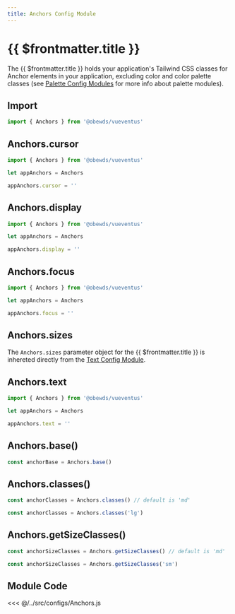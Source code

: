 ```yaml
---
title: Anchors Config Module
---
```




# {{ $frontmatter.title }}

The {{ $frontmatter.title }} holds your application's Tailwind CSS classes for Anchor elements in your application, excluding color and color palette classes (see [Palette Config Modules](/modules/palettes/) for more info about palette modules).





## Import

```javascript
import { Anchors } from '@obewds/vueventus'
```






## Anchors.cursor

```javascript
import { Anchors } from '@obewds/vueventus'

let appAnchors = Anchors

appAnchors.cursor = ''
```






## Anchors.display

```javascript
import { Anchors } from '@obewds/vueventus'

let appAnchors = Anchors

appAnchors.display = ''
```






## Anchors.focus

```javascript
import { Anchors } from '@obewds/vueventus'

let appAnchors = Anchors

appAnchors.focus = ''
```






## Anchors.sizes

The `Anchors.sizes` parameter object for the {{ $frontmatter.title }} is inhereted directly from the [Text Config Module](/modules/text#text-sizes).








## Anchors.text

```javascript
import { Anchors } from '@obewds/vueventus'

let appAnchors = Anchors

appAnchors.text = ''
```






## Anchors.base()

```javascript
const anchorBase = Anchors.base()
```






## Anchors.classes()

```javascript
const anchorClasses = Anchors.classes() // default is 'md'
```

```javascript
const anchorClasses = Anchors.classes('lg')
```






## Anchors.getSizeClasses()

```javascript
const anchorSizeClasses = Anchors.getSizeClasses() // default is 'md'
```

```javascript
const anchorSizeClasses = Anchors.getSizeClasses('sm')
```









## Module Code

<<< @/../src/configs/Anchors.js
